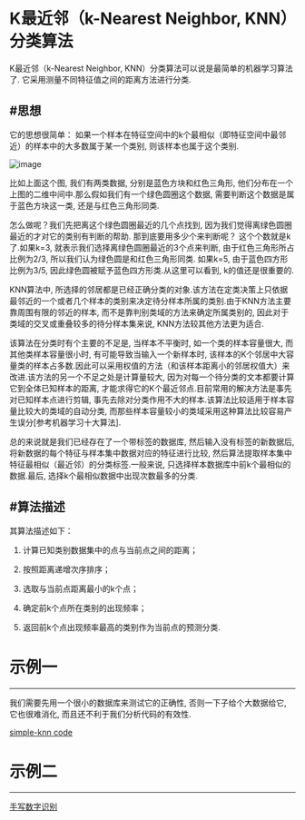 K最近邻（k-Nearest Neighbor, KNN）分类算法
=======


K最近邻（k-Nearest Neighbor, KNN）分类算法可以说是最简单的机器学习算法了.
它采用测量不同特征值之间的距离方法进行分类.

#思想
-------

它的思想很简单：
如果一个样本在特征空间中的k个最相似（即特征空间中最邻近）的样本中的大多数属于某一个类别, 
则该样本也属于这个类别.


![image](https://github.com/gatieme/AderXCoding/blob/master/machinelearning/K-Nearest-Neighbor/K-Nearest-Neighbor.png)

比如上面这个图, 我们有两类数据, 分别是蓝色方块和红色三角形, 他们分布在一个上图的二维中间中.那么假如我们有一个绿色圆圈这个数据, 需要判断这个数据是属于蓝色方块这一类, 还是与红色三角形同类.

怎么做呢？我们先把离这个绿色圆圈最近的几个点找到, 
因为我们觉得离绿色圆圈最近的才对它的类别有判断的帮助.
那到底要用多少个来判断呢？
这个个数就是k了.如果k=3, 就表示我们选择离绿色圆圈最近的3个点来判断, 由于红色三角形所占比例为2/3, 所以我们认为绿色圆是和红色三角形同类.
如果k=5, 由于蓝色四方形比例为3/5, 因此绿色圆被赋予蓝色四方形类.从这里可以看到, k的值还是很重要的.

KNN算法中, 所选择的邻居都是已经正确分类的对象.该方法在定类决策上只依据最邻近的一个或者几个样本的类别来决定待分样本所属的类别.由于KNN方法主要靠周围有限的邻近的样本, 而不是靠判别类域的方法来确定所属类别的, 因此对于类域的交叉或重叠较多的待分样本集来说, KNN方法较其他方法更为适合.

该算法在分类时有个主要的不足是, 当样本不平衡时, 如一个类的样本容量很大, 而其他类样本容量很小时, 有可能导致当输入一个新样本时, 该样本的K个邻居中大容量类的样本占多数.因此可以采用权值的方法（和该样本距离小的邻居权值大）来改进.该方法的另一个不足之处是计算量较大, 因为对每一个待分类的文本都要计算它到全体已知样本的距离, 才能求得它的K个最近邻点.目前常用的解决方法是事先对已知样本点进行剪辑, 事先去除对分类作用不大的样本.该算法比较适用于样本容量比较大的类域的自动分类, 而那些样本容量较小的类域采用这种算法比较容易产生误分[参考机器学习十大算法].

总的来说就是我们已经存在了一个带标签的数据库, 然后输入没有标签的新数据后, 将新数据的每个特征与样本集中数据对应的特征进行比较, 然后算法提取样本集中特征最相似（最近邻）的分类标签.一般来说, 只选择样本数据库中前k个最相似的数据.最后, 选择k个最相似数据中出现次数最多的分类.

#算法描述
-------

其算法描述如下：

1) 计算已知类别数据集中的点与当前点之间的距离；

2) 按照距离递增次序排序；

3) 选取与当前点距离最小的k个点；

4) 确定前k个点所在类别的出现频率；

5) 返回前k个点出现频率最高的类别作为当前点的预测分类.

# 示例一
-------

我们需要先用一个很小的数据库来测试它的正确性, 否则一下子给个大数据给它, 它也很难消化, 而且还不利于我们分析代码的有效性.

[simple-knn code](https://github.com/gatieme/AderXCoding/tree/master/machinelearning/K-Nearest-Neighbor/simple)

# 示例二
-------
[手写数字识别](https://github.com/gatieme/AderXCoding/tree/master/machinelearning/K-Nearest-Neighbor/recognition)